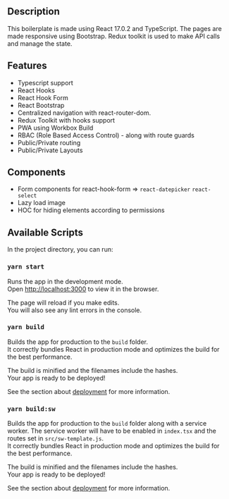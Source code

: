 ## Description
This boilerplate is made using React 17.0.2 and TypeScript. The pages are made responsive using Bootstrap. Redux toolkit is used to make API calls and manage the state.   

## Features
* Typescript support
* React Hooks
* React Hook Form
* React Bootstrap
* Centralized navigation with react-router-dom.
* Redux Toolkit with hooks support
* PWA using Workbox Build
* RBAC (Role Based Access Control) - along with route guards
* Public/Private routing
* Public/Private Layouts

## Components
* Form components for react-hook-form => `react-datepicker` `react-select`
* Lazy load image
* HOC for hiding elements according to permissions

## Available Scripts

In the project directory, you can run:

### `yarn start`

Runs the app in the development mode.\
Open [http://localhost:3000](http://localhost:3000) to view it in the browser.

The page will reload if you make edits.\
You will also see any lint errors in the console.

### `yarn build`

Builds the app for production to the `build` folder.\
It correctly bundles React in production mode and optimizes the build for the best performance.

The build is minified and the filenames include the hashes.\
Your app is ready to be deployed!

See the section about [deployment](https://facebook.github.io/create-react-app/docs/deployment) for more information.

### `yarn build:sw`

Builds the app for production to the `build` folder along with a service worker. The service worker will have to be enabled in `index.tsx` and the routes set in `src/sw-template.js`.\
It correctly bundles React in production mode and optimizes the build for the best performance.

The build is minified and the filenames include the hashes.\
Your app is ready to be deployed!

See the section about [deployment](https://facebook.github.io/create-react-app/docs/deployment) for more information.
